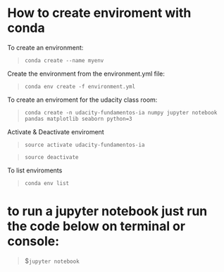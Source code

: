 # How to create enviroment with conda

To create an environment:

>`conda create --name myenv`

Create the environment from the environment.yml file:

>`conda env create -f environment.yml`

To create an enviroment for the udacity class room:
>`conda create -n udacity-fundamentos-ia numpy jupyter notebook  pandas matplotlib seaborn python=3`

Activate & Deactivate enviroment

>`source activate udacity-fundamentos-ia`

>`source deactivate`

To list enviroments

>`conda env list`


# to run a jupyter notebook just run the code below on terminal or console:
>$`jupyter notebook`
